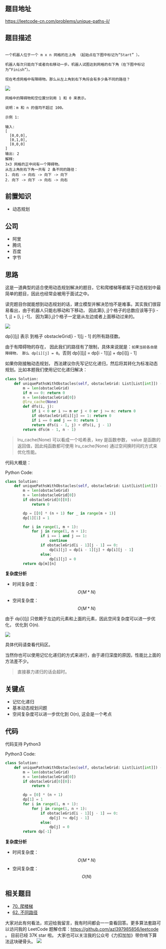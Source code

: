 ## 题目地址

https://leetcode-cn.com/problems/unique-paths-ii/

## 题目描述

```

一个机器人位于一个 m x n 网格的左上角 （起始点在下图中标记为“Start” ）。

机器人每次只能向下或者向右移动一步。机器人试图达到网格的右下角（在下图中标记为“Finish”）。

现在考虑网格中有障碍物。那么从左上角到右下角将会有多少条不同的路径？
```

![](https://tva1.sinaimg.cn/large/007S8ZIlly1ghludv12xej30b40533yf.jpg)

```
网格中的障碍物和空位置分别用 1 和 0 来表示。

说明：m 和 n 的值均不超过 100。

示例 1:

输入:
[
  [0,0,0],
  [0,1,0],
  [0,0,0]
]
输出: 2
解释:
3x3 网格的正中间有一个障碍物。
从左上角到右下角一共有 2 条不同的路径：
1. 向右 -> 向右 -> 向下 -> 向下
2. 向下 -> 向下 -> 向右 -> 向右

```

## 前置知识

- 动态规划

## 公司

- 阿里
- 腾讯
- 百度
- 字节

## 思路

这是一道典型的适合使用动态规划解决的题目，它和爬楼梯等都属于动态规划中最简单的题目，因此也经常会被用于面试之中。

读完题目你就能想到动态规划的话，建立模型并解决恐怕不是难事。其实我们很容易看出，由于机器人只能右移动和下移动，
因此第[i, j]个格子的总数应该等于[i - 1, j] + [i, j -1]， 因为第[i,j]个格子一定是从左边或者上面移动过来的。

![](https://tva1.sinaimg.cn/large/007S8ZIlly1ghludvgtpxj304z07ga9z.jpg)

dp[i][j] 表示 到格子 obstacleGrid[i - 1][j - 1] 的所有路径数。

由于有障碍物的存在， 因此我们的路径有了限制，具体来说就是：`如果当前各自是障碍物， 那么 dp[i][j] = 0`。否则 dp[i][j] = dp[i - 1][j] + dp[i][j - 1]

如果你刚接触动态规划， 西法建议你先写记忆化递归，然后将其转化为标准动态规划。比如本题我们使用记忆化递归解决：

```py
class Solution:
    def uniquePathsWithObstacles(self, obstacleGrid: List[List[int]]) -> int:
        m = len(obstacleGrid)
        if m == 0: return 0
        n = len(obstacleGrid[0])
        @lru_cache(None)
        def dfs(i, j):
            if i < 0 or i >= m or j < 0 or j >= n: return 0
            if obstacleGrid[i][j] == 1: return 0
            if i == 0 and j == 0: return 1
            return dfs(i - 1, j) + dfs(i, j - 1)
        return dfs(m - 1, n - 1)
 ```
 
 > lru_cache(None) 可以看成一个哈希表，key 是函数参数， value 是函数的返回值，因此纯函数都可使用 lru_cache(None) 通过空间换时间的方式来优化性能。

代码大概是：

Python Code:

```python
class Solution:
    def uniquePathsWithObstacles(self, obstacleGrid: List[List[int]]) -> int:
        m = len(obstacleGrid)
        n = len(obstacleGrid[0])
        if obstacleGrid[0][0]:
            return 0

        dp = [[0] * (n + 1) for _ in range(m + 1)]
        dp[1][1] = 1

        for i in range(1, m + 1):
            for j in range(1, n + 1):
                if i == 1 and j == 1:
                    continue
                if obstacleGrid[i - 1][j - 1] == 0:
                    dp[i][j] = dp[i - 1][j] + dp[i][j - 1]
                else:
                    dp[i][j] = 0
        return dp[m][n]
```

**复杂度分析**

- 时间复杂度：$$O(M * N)$$
- 空间复杂度：$$O(M * N)$$

由于 dp[i][j] 只依赖于左边的元素和上面的元素，因此空间复杂度可以进一步优化， 优化到 O(n).

![](https://tva1.sinaimg.cn/large/007S8ZIlly1ghludvwao6j30gr09waaq.jpg)

具体代码请查看代码区。

当然你也可以使用记忆化递归的方式来进行，由于递归深度的原因，性能比上面的方法差不少。

> 直接暴力递归的话会超时。

## 关键点

- 记忆化递归
- 基本动态规划问题
- 空间复杂度可以进一步优化到 O(n), 这会是一个考点

## 代码

代码支持 Python3

Python3 Code:

```python
class Solution:
    def uniquePathsWithObstacles(self, obstacleGrid: List[List[int]]) -> int:
        m = len(obstacleGrid)
        n = len(obstacleGrid[0])
        if obstacleGrid[0][0]:
            return 0

        dp = [0] * (n + 1)
        dp[1] = 1
        for i in range(1, m + 1):
            for j in range(1, n + 1):
                if obstacleGrid[i - 1][j - 1] == 0:
                    dp[j] += dp[j - 1]
                else:
                    dp[j] = 0
        return dp[-1]
```

**复杂度分析**

- 时间复杂度：$$O(M * N)$$
- 空间复杂度：$$O(N)$$

## 相关题目

- [70. 爬楼梯](https://leetcode-cn.com/problems/climbing-stairs/)
- [62. 不同路径](./62.unique-paths.md)

大家对此有何看法，欢迎给我留言，我有时间都会一一查看回答。更多算法套路可以访问我的 LeetCode 题解仓库：https://github.com/azl397985856/leetcode 。 目前已经 37K star 啦。
大家也可以关注我的公众号《力扣加加》带你啃下算法这块硬骨头。
![](https://tva1.sinaimg.cn/large/007S8ZIlly1gfcuzagjalj30p00dwabs.jpg)
